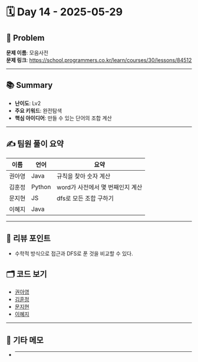 # 🗓️ Day 14 - 2025-05-29

## 🧩 Problem

**문제 이름**: 모음사전  
**문제 링크**: https://school.programmers.co.kr/learn/courses/30/lessons/84512

---

## 📚 Summary

- **난이도**: Lv2
- **주요 키워드**: 완전탐색
- **핵심 아이디어**: 만들 수 있는 단어의 조합 계산

---

## ✍️ 팀원 풀이 요약

| 이름   | 언어   | 요약                             |
| ------ | ------ | -------------------------------- |
| 권아영 | Java   | 규칙을 찾아 숫자 계산            |
| 김훈정 | Python | word가 사전에서 몇 번째인지 계산 |
| 문지현 | JS     | dfs로 모든 조합 구하기           |
| 이혜지 | Java   |                                  |

---

## 🧠 리뷰 포인트

- 수학적 방식으로 접근과 DFS로 푼 것을 비교할 수 있다.

## 🗂️ 코드 보기

- [권아영](./)
- [김훈정](./)
- [문지현](./)
- [이혜지](./)

---

## 💬 기타 메모

- ***
